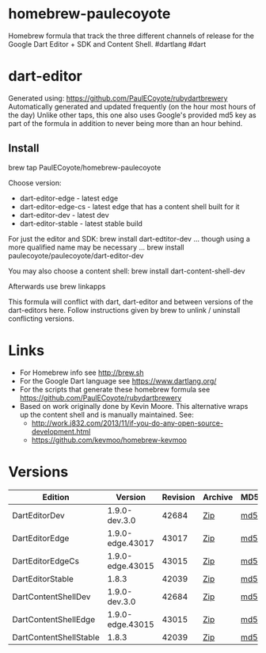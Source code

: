 homebrew-paulecoyote
====================

Homebrew formula that track the three different channels of release for the Google Dart Editor + SDK and Content Shell.  #dartlang #dart

dart-editor
===========

Generated using: https://github.com/PaulECoyote/rubydartbrewery
Automatically generated and updated frequently (on the hour most hours of the day)
Unlike other taps, this one also uses Google's provided md5 key as part of the formula in addition to never being more than an hour behind.

Install
-------
brew tap PaulECoyote/homebrew-paulecoyote

Choose version:
* dart-editor-edge - latest edge
* dart-editor-edge-cs - latest edge that has a content shell built for it
* dart-editor-dev - latest dev
* dart-editor-stable - latest stable build

For just the editor and SDK:
brew install dart-edtitor-dev
... though using a more qualified name may be necessary ...
brew install paulecoyote/paulecoyote/dart-editor-dev

You may also choose a content shell:
brew install dart-content-shell-dev

Afterwards use 
brew linkapps

This formula will conflict with dart, dart-editor and between versions of the dart-editors here.  Follow instructions given by brew to unlink / uninstall conflicting versions.

Links
=====
* For Homebrew info see http://brew.sh
* For the Google Dart language see https://www.dartlang.org/
* For the scripts that generate these homebrew formula see https://github.com/PaulECoyote/rubydartbrewery
* Based on work originally done by Kevin Moore. This alternative wraps up the content shell and is manually maintained.  See: 
    * http://work.j832.com/2013/11/if-you-do-any-open-source-development.html
    * https://github.com/kevmoo/homebrew-kevmoo

Versions
========
| Edition | Version | Revision | Archive | MD5 | Notes |
| ------- | ------- | -------- | ------- | --- | ----- |
| DartEditorDev | 1.9.0-dev.3.0 | 42684 | [Zip](https://storage.googleapis.com/dart-archive/channels/dev/release/42684/editor/darteditor-macos-x64.zip) | [md5](https://storage.googleapis.com/dart-archive/channels/dev/release/42684/editor/darteditor-macos-x64.zip.md5sum) | [Changes](https://storage.googleapis.com/dart-archive/channels/dev/release/latest/changelog.html) |
| DartEditorEdge | 1.9.0-edge.43017 | 43017 | [Zip](https://storage.googleapis.com/dart-archive/channels/be/raw/43017/editor/darteditor-macos-x64.zip) | [md5](https://storage.googleapis.com/dart-archive/channels/be/raw/43017/editor/darteditor-macos-x64.zip.md5sum) | - |
| DartEditorEdgeCs | 1.9.0-edge.43015 | 43015 | [Zip](https://storage.googleapis.com/dart-archive/channels/be/raw/43015/editor/darteditor-macos-x64.zip) | [md5](https://storage.googleapis.com/dart-archive/channels/be/raw/43015/editor/darteditor-macos-x64.zip.md5sum) | - |
| DartEditorStable | 1.8.3 | 42039 | [Zip](https://storage.googleapis.com/dart-archive/channels/stable/release/42039/editor/darteditor-macos-x64.zip) | [md5](https://storage.googleapis.com/dart-archive/channels/stable/release/42039/editor/darteditor-macos-x64.zip.md5sum) | [Changes](https://storage.googleapis.com/dart-archive/channels/stable/release/latest/changelog.html) |
| DartContentShellDev | 1.9.0-dev.3.0 | 42684 | [Zip](https://storage.googleapis.com/dart-archive/channels/dev/release/42684/dartium/content_shell-macos-ia32-release.zip) | [md5](https://storage.googleapis.com/dart-archive/channels/dev/release/42684/dartium/content_shell-macos-ia32-release.zip.md5sum) | - |
| DartContentShellEdge | 1.9.0-edge.43015 | 43015 | [Zip](https://storage.googleapis.com/dart-archive/channels/be/raw/43015/dartium/content_shell-macos-ia32-release.zip) | [md5](https://storage.googleapis.com/dart-archive/channels/be/raw/43015/dartium/content_shell-macos-ia32-release.zip.md5sum) | - |
| DartContentShellStable | 1.8.3 | 42039 | [Zip](https://storage.googleapis.com/dart-archive/channels/stable/release/42039/dartium/content_shell-macos-ia32-release.zip) | [md5](https://storage.googleapis.com/dart-archive/channels/stable/release/42039/dartium/content_shell-macos-ia32-release.zip.md5sum) | - |
